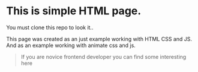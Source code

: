 This is simple HTML page.
========================

You must clone this repo to look it..

This page was created as an just example working with HTML CSS and JS.
And as an example working with animate css and js. 
> If you are novice frontend developer you can find some interesting here